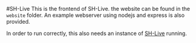 #SH-Live
This is the frontend of SH-Live. the website can be found in the `website` folder. An example webserver using nodejs and express is also provided.

In order to run correctly, this also needs an instance of [SH-Live](https://github.com/Revilum/SH-Live) running.
